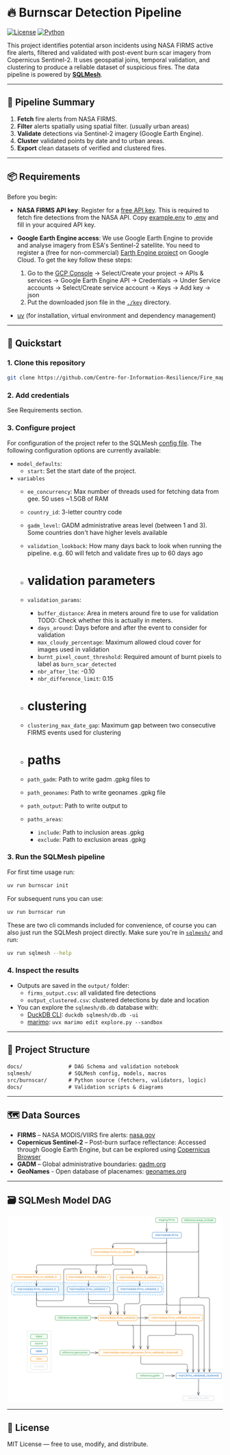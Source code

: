 # 🔥 Burnscar Detection Pipeline

[![License](https://img.shields.io/badge/license-MIT-blue.svg)](LICENSE)
[![Python](https://img.shields.io/badge/python-3.11+-blue.svg)](https://www.python.org/downloads/)

This project identifies potential arson incidents using NASA FIRMS active fire alerts, filtered and validated with post-event burn scar imagery from Copernicus Sentinel-2. It uses geospatial joins, temporal validation, and clustering to produce a reliable dataset of suspicious fires. The data pipeline is powered by **[SQLMesh](https://sqlmesh.com/)**.

---

## 🧠 Pipeline Summary

1. **Fetch** fire alerts from NASA FIRMS.
2. **Filter** alerts spatially using spatial filter. (usually urban areas)
3. **Validate** detections via Sentinel-2 imagery (Google Earth Engine).
4. **Cluster** validated points by date and to urban areas.
5. **Export** clean datasets of verified and clustered fires.

---

## 📦 Requirements

Before you begin:

- **NASA FIRMS API key**: Register for a [free API key](https://firms.modaps.eosdis.nasa.gov/api/map_key/). This is required to fetch fire detections from the NASA API. Copy [example.env](./example.env) to [.env](./.env) and fill in your acquired API key.
- **Google Earth Engine access**: We use Google Earth Engine to provide and analyse imagery from ESA's Sentinel-2 satellite. You need to register a (free for non-commercial) [Earth Engine project](https://developers.google.com/earth-engine/guides/access) on Google Cloud. To get the key follow these steps:
  1. Go to the [GCP Console](https://console.cloud.google.com) &rarr; Select/Create your project &rarr; APIs \& services &rarr; Google Earth Engine API &rarr; Credentials &rarr; Under Service accounts &rarr; Select/Create service account &rarr; Keys &rarr; Add key &rarr; json
  2. Put the downloaded json file in the [`./key`](./key/) directory.



- [uv](https://github.com/astral-sh/uv) (for installation, virtual environment and dependency management)

---

## 🚀 Quickstart

### 1. Clone this repository

```bash
git clone https://github.com/Centre-for-Information-Resilience/Fire_mapping
````

### 2. Add credentials
See Requirements section.

### 3. Configure project
For configuration of the project refer to the SQLMesh [config file](./sqlmesh/config.yaml). The following configuration options are currently available:

- `model_defaults`:
  - `start`: Set the start date of the project.
- `variables`
    - `ee_concurrency`: Max number of threads used for fetching data from gee. 50 uses ~1.5GB of RAM
    - `country_id`: 3-letter country code
    - `gadm_level`: GADM administrative areas level (between 1 and 3). Some countries don't have higher levels available

    - `validation_lookback`: How many days back to look when running the pipeline. e.g. 60 will fetch and validate fires up to 60 days ago

    - # validation parameters
    - `validation_params`:
        - `buffer_distance`: Area in meters around fire to use for validation TODO: Check whether this is actually in meters.
        - `days_around`: Days before and after the event to consider for validation
        - `max_cloudy_percentage`: Maximum allowed cloud cover for images used in validation
        - `burnt_pixel_count_threshold`: Required amount of burnt pixels to label as `burn_scar_detected`
        - `nbr_after_lte`: -0.10
        - `nbr_difference_limit`: 0.15

    - # clustering
    - `clustering_max_date_gap`: Maximum gap between two consecutive FIRMS events used for clustering

    - # paths
    - `path_gadm`: Path to write gadm .gpkg files to
    - `path_geonames`: Path to write geonames .gpkg file
    - `path_output`: Path to write output to

    - `paths_areas`:
        - `include`: Path to inclusion areas .gpkg
        - `exclude`: Path to exclusion areas .gpkg 


### 3. Run the SQLMesh pipeline
For first time usage run:

```bash
uv run burnscar init
```
For subsequent runs you can use:
```bash
uv run burnscar run
```
These are two cli commands included for convenience, of course you can also just run the SQLMesh project directly. Make sure you're in [`sqlmesh/`](./sqlmesh/) and run:
```bash
uv run sqlmesh --help
```

### 4. Inspect the results

- Outputs are saved in the `output/` folder:
  - `firms_output.csv`: all validated fire detections
  - `output_clustered.csv`: clustered detections by date and location
- You can explore the `sqlmesh/db.db` database with:
  - [DuckDB CLI](https://duckdb.org/2025/03/12/duckdb-ui.html): `duckdb sqlmesh/db.db -ui`
  - [marimo](https://marimo.io): `uvx marimo edit explore.py --sandbox`

---

## 📂 Project Structure

```text
docs/               # DAG Schema and validation notebook
sqlmesh/            # SQLMesh config, models, macros
src/burnscar/       # Python source (fetchers, validators, logic)
docs/               # Validation scripts & diagrams
```

---

## 🗺️ Data Sources

* **FIRMS** – NASA MODIS/VIIRS fire alerts: [nasa.gov](https://firms.modaps.eosdis.nasa.gov/map)
* **Copernicus Sentinel-2** – Post-burn surface reflectance: Accessed through Google Earth Engine, but can be explored using [Copernicus Browser](https://browser.dataspace.copernicus.eu)
* **GADM** – Global administrative boundaries: [gadm.org](https://gadm.org/)
* **GeoNames** - Open database of placenames: [geonames.org](https://www.geonames.org/)

---

## 🗃️ SQLMesh Model DAG
![SQLMesh Model DAG](./docs/dag.svg)

---

## 📜 License

MIT License — free to use, modify, and distribute.